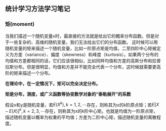 ## 统计学习方法学习笔记

### 矩(moment)

当我们描述一个随机变量x时，最直接的方法就是给出它的概率分布函数。但是对于一些复杂的、高维的随机变量，我们无法给出它们的分布函数。 这时候可以用随机变量的矩来描述一个随机变量，比如一阶原点矩是均值，二至四阶中心矩被定义为方差（variance）、偏度（skewness）和峰度（kurtosis）。如果两个分布的均值和方差都相同的话，它们应该很相似，比如同样均值和方差的高斯分布和拉普拉斯分布。但是很明显，均值和方差并不能完全代表一个分布，这时候就需要更高阶的矩来描述一个分布。

**在理论中，在一定情况下，矩可以完全决定分布。**

**矩是分布，测度，或广义函数等协变数学对象的“泰勒展开”的系数**

假设x和y是随机变量，若$E(X^k),k=1,2,\cdots$存在，则称其为x的k阶原点矩；若$E{[X−E(X)]^k},k=2,3,\cdots$存在，则称其为x的k阶中心矩。也就是均值为一阶原点矩，描述随机变量以概率为权重的平均值；方差为二阶中心矩，描述随机变量的离散程度。

